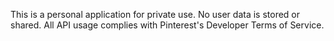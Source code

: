 This is a personal application for private use. No user data is stored or shared. All API usage complies with Pinterest's Developer Terms of Service.
